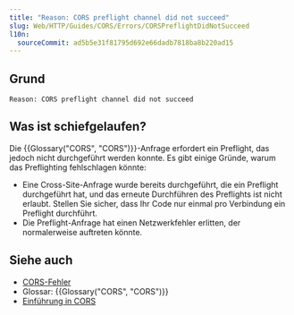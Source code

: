 ```yaml
---
title: "Reason: CORS preflight channel did not succeed"
slug: Web/HTTP/Guides/CORS/Errors/CORSPreflightDidNotSucceed
l10n:
  sourceCommit: ad5b5e31f81795d692e66dadb7818ba8b220ad15
---
```


## Grund

```plain
Reason: CORS preflight channel did not succeed
```

## Was ist schiefgelaufen?

Die {{Glossary("CORS", "CORS")}}-Anfrage erfordert ein Preflight, das jedoch nicht durchgeführt werden konnte. Es gibt einige Gründe, warum das Preflighting fehlschlagen könnte:

- Eine Cross-Site-Anfrage wurde bereits durchgeführt, die ein Preflight durchgeführt hat, und das erneute Durchführen des Preflights ist nicht erlaubt. Stellen Sie sicher, dass Ihr Code nur einmal pro Verbindung ein Preflight durchführt.
- Die Preflight-Anfrage hat einen Netzwerkfehler erlitten, der normalerweise auftreten könnte.

## Siehe auch

- [CORS-Fehler](/de/docs/Web/HTTP/Guides/CORS/Errors)
- Glossar: {{Glossary("CORS", "CORS")}}
- [Einführung in CORS](/de/docs/Web/HTTP/Guides/CORS)
